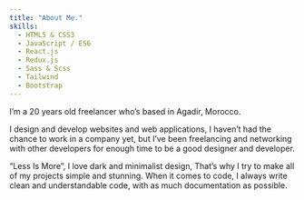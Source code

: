 ```yaml
---
title: "About Me."
skills:
  - HTML5 & CSS3
  - JavaScript / ES6
  - React.js
  - Redux.js
  - Sass & Scss
  - Tailwind
  - Bootstrap
---
```


I’m a 20 years old freelancer who’s based in Agadir, Morocco.

I design and develop websites and web applications, I haven’t had the chance to work in a company yet, but I’ve been freelancing and networking with other developers for enough time to be a good designer and developer.

“Less Is More”, I love dark and minimalist design, That’s why I try to make all of my projects simple and stunning. When it comes to code, I always write clean and understandable code, with as much documentation as possible.
